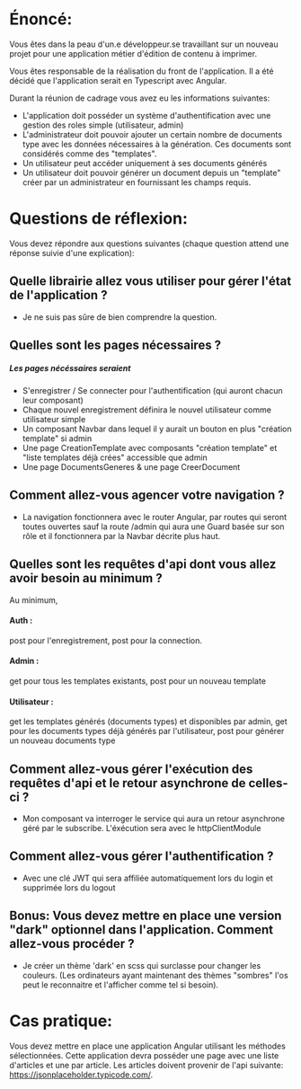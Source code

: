 # Énoncé:

Vous êtes dans la peau d'un.e développeur.se travaillant sur un nouveau projet pour une application métier d'édition de contenu à imprimer.

Vous êtes responsable de la réalisation du front de l'application. Il a été décidé que l'application serait en Typescript avec Angular.

Durant la réunion de cadrage vous avez eu les informations suivantes:

- L'application doit posséder un système d'authentification avec une gestion des roles simple (utilisateur, admin)
- L'administrateur doit pouvoir ajouter un certain nombre de documents type avec les données nécessaires à la génération. Ces documents sont considérés comme des "templates".
- Un utilisateur peut accéder uniquement à ses documents générés
- Un utilisateur doit pouvoir générer un document depuis un "template" créer par un administrateur en fournissant les champs requis.

# Questions de réflexion:

Vous devez répondre aux questions suivantes (chaque question attend une réponse suivie d'une explication):

## Quelle librairie allez vous utiliser pour gérer l'état de l'application ?

- Je ne suis pas sûre de bien comprendre la question.

## Quelles sont les pages nécessaires ?

##### Les pages nécéssaires seraient

- S'enregistrer / Se connecter pour l'authentification (qui auront chacun leur composant)
- Chaque nouvel enregistrement définira le nouvel utilisateur comme utilisateur simple
- Un composant Navbar dans lequel il y aurait un bouton en plus "création template" si admin
- Une page CreationTemplate avec composants "création template" et "liste templates déjà crées" accessible que admin
- Une page DocumentsGeneres & une page CreerDocument

## Comment allez-vous agencer votre navigation ?

- La navigation fonctionnera avec le router Angular, par routes qui seront toutes ouvertes sauf la route /admin qui aura une Guard basée sur son rôle et il fonctionnera par la Navbar décrite plus haut.

## Quelles sont les requêtes d'api dont vous allez avoir besoin au minimum ?

Au minimum,

#### Auth :

post pour l'enregistrement,
post pour la connection.

#### Admin :

get pour tous les templates existants,
post pour un nouveau template

#### Utilisateur :

get les templates générés (documents types) et disponibles par admin,
get pour les documents types déjà générés par l'utilisateur,
post pour générer un nouveau documents type

## Comment allez-vous gérer l'exécution des requêtes d'api et le retour asynchrone de celles-ci ?

- Mon composant va interroger le service qui aura un retour asynchrone géré par le subscribe. L'éxécution sera avec le httpClientModule

## Comment allez-vous gérer l'authentification ?

- Avec une clé JWT qui sera affiliée automatiquement lors du login et supprimée lors du logout

## Bonus: Vous devez mettre en place une version "dark" optionnel dans l'application. Comment allez-vous procéder ?

- Je créer un thème 'dark' en scss qui surclasse pour changer les couleurs. (Les ordinateurs ayant maintenant des thèmes "sombres" l'os peut le reconnaitre et l'afficher comme tel si besoin).

# Cas pratique:

Vous devez mettre en place une application Angular utilisant les méthodes sélectionnées. Cette application devra posséder une page avec une liste d'articles et une par article. Les articles doivent provenir de l'api suivante: https://jsonplaceholder.typicode.com/.
